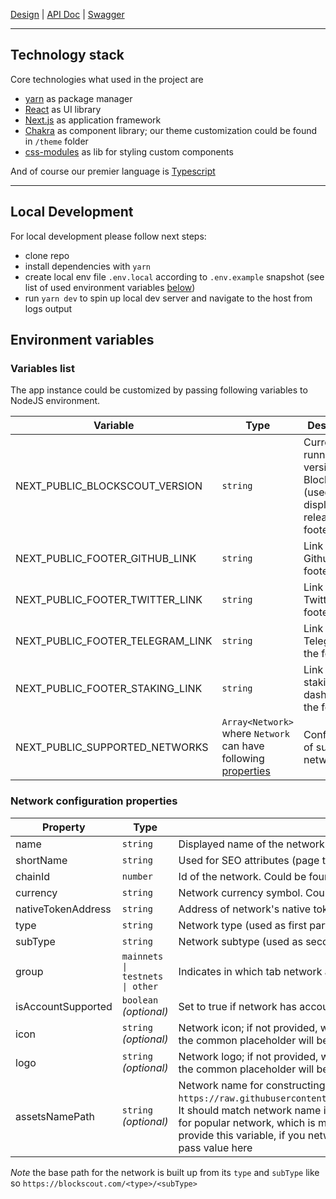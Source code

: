 [Design](https://www.figma.com/file/07zoJSAP7Vo655ertmlppA/My_Account?node-id=279%3A1006) | [API Doc](https://github.com/blockscout/blockscout-account/blob/account/apps/block_scout_web/API.md) | [Swagger](https://app.swaggerhub.com/apis/NIKITOSING4/blockscout-account-api/1.0)

-----
## Technology stack

Core technologies what used in the project are
- [yarn](https://yarnpkg.com/) as package manager
- [React](https://reactjs.org/) as UI library
- [Next.js](https://nextjs.org/) as application framework
- [Chakra](https://chakra-ui.com/) as component library; our theme customization could be found in `/theme` folder
- [css-modules](https://github.com/css-modules/css-modules) as lib for styling custom components

And of course our premier language is [Typescript](https://www.typescriptlang.org/)

-----
## Local Development

For local development please follow next steps:
- clone repo
- install dependencies with `yarn`
- create local env file `.env.local` according to `.env.example` snapshot (see list of used environment variables [below](#environment-variables))
- run `yarn dev` to spin up local dev server and navigate to the host from logs output

## Environment variables
### Variables list
The app instance could be customized by passing following variables to NodeJS environment.

| Variable | Type | Description | Default value
| --- | --- | --- | --- |
| NEXT_PUBLIC_BLOCKSCOUT_VERSION | `string` | Current running version of Blockscout (used to display link to release in the footer) |
| NEXT_PUBLIC_FOOTER_GITHUB_LINK | `string` | Link to Github in the footer | `https://github.com/blockscout/blockscout` |
| NEXT_PUBLIC_FOOTER_TWITTER_LINK | `string` | Link to Twitter in the footer | `https://www.twitter.com/blockscoutcom` |
| NEXT_PUBLIC_FOOTER_TELEGRAM_LINK | `string` | Link to Telegram in the footer | `https://t.me/poa_network` |
| NEXT_PUBLIC_FOOTER_STAKING_LINK | `string` | Link to staking dashboard in the footer | `https://duneanalytics.com/maxaleks/xdai-staking` |
| NEXT_PUBLIC_SUPPORTED_NETWORKS | `Array<Network>` where `Network` can have following [properties](#network-configuration-properties) | Configuration of supported networks | `[{"name":"POA","type":"poa","subType":"core","group":"mainnets","isAccountSupported":true,"chainId":99,"currency":"POA"}]` |

### Network configuration properties

| Property | Type | Description | Example value
| --- | --- | --- | --- |
| name | `string` | Displayed name of the network | `"Gnosis Chain"` |
| shortName | `string` | Used for SEO attributes (page title and description) | `"OoG"` |
| chainId | `number` | Id of the network. Could be found here – [https://chainlist.org/](https://chainlist.org/) | `1` |
| currency | `string` | Network currency symbol. Could be found here – [https://chainlist.org/](https://chainlist.org/) | `"xDAI"` |
| nativeTokenAddress | `string` | Address of network's native token | `"0x029a799563238d0e75e20be2f4bda0ea68d00172"` |
| type | `string` | Network type (used as first part of the base path) | `"xdai"` |
| subType | `string` | Network subtype (used as second part of the base path) | `"mainnet"` |
| group | `mainnets \| testnets \| other` | Indicates in which tab network appears in the menu | `"mainnets"` |
| isAccountSupported | `boolean` *(optional)* | Set to true if network has account feature | `true` |
| icon | `string` *(optional)* | Network icon; if not provided, will fallback to  icon predefined in the project; if the project doesn't have icon for such network then the common placeholder will be shown; *Note* that icon size should be 30px by 30px | `"https://www.fillmurray.com/60/60"` |
| logo | `string` *(optional)* | Network logo; if not provided, will fallback to logo predefined in the project; if the project doesn't have logo for such network then the common placeholder will be shown; *Note* that logo height should be 20px and width less than 120px | `"https://www.fillmurray.com/240/40"` |
| assetsNamePath | `string` *(optional)* | Network name for constructing url of token logos according to template `https://raw.githubusercontent.com/trustwallet/assets/master/blockchains/${assetsNamePath}/assets/${tokenAddress}/logo.png`. It should match network name in TrustWallet assets repo, see the full list [here](https://github.com/trustwallet/assets/tree/master/blockchains). The project already has some pre-defined mapping for popular network, which is match assetsNamePath against provided network type and sub-type. So typically you don't need to provide this variable, if you network is in the list or its type in config is conformed to a name in TrustWallet repo. If it is not the case, pass value here | `"ethereum"` |

*Note* the base path for the network is built up from its `type` and `subType` like so `https://blockscout.com/<type>/<subType>`
